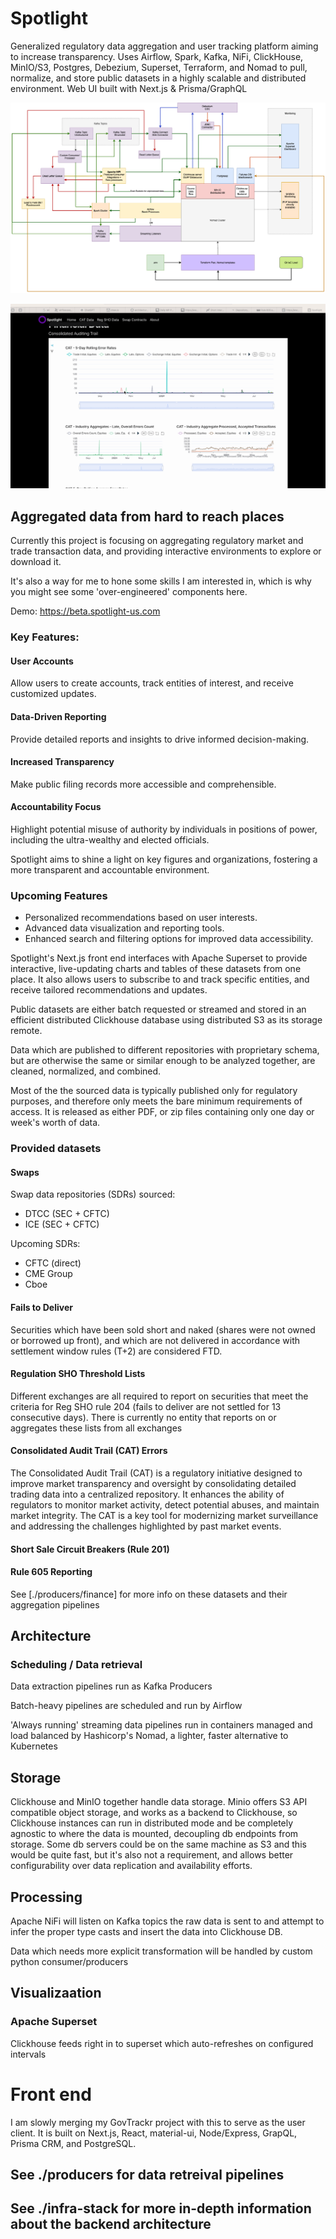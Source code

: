 # Spotlight 

Generalized regulatory data aggregation and user tracking platform aiming to increase transparency. Uses Airflow, Spark, Kafka, NiFi, ClickHouse, MinIO/S3, Postgres, Debezium, Superset, Terraform, and Nomad to pull, normalize, and store public datasets in a highly scalable and distributed environment. Web UI built with Next.js & Prisma/GraphQL

![Diagram](./docs/diagrams/architecture.drawio.png)

![Web App](./docs/gifs/spotlight-cat.gif)


## Aggregated data from hard to reach places

Currently this project is focusing on aggregating regulatory market and trade transaction data, and providing interactive environments to explore or download it.

It's also a way for me to hone some skills I am interested in, which is why you might see some 'over-engineered' components here. 

Demo: https://beta.spotlight-us.com

### Key Features:

#### User Accounts
Allow users to create accounts, track entities of interest, and receive customized updates.

#### Data-Driven Reporting
Provide detailed reports and insights to drive informed decision-making.

#### Increased Transparency
Make public filing records more accessible and comprehensible.

#### Accountability Focus
Highlight potential misuse of authority by individuals in positions of power, including the ultra-wealthy and elected officials.

Spotlight aims to shine a light on key figures and organizations, fostering a more transparent and accountable environment.

### Upcoming Features

- Personalized recommendations based on user interests.
- Advanced data visualization and reporting tools.
- Enhanced search and filtering options for improved data accessibility.


Spotlight's Next.js front end interfaces with Apache Superset to provide interactive, live-updating charts and tables of these datasets from one place. It also allows users to subscribe to and track specific entities, and receive tailored recommendations and updates.

Public datasets are either batch requested or streamed and stored in an efficient distributed Clickhouse database using distributed S3 as its storage remote. 

Data which are published to different repositories with proprietary schema, but are otherwise the same or similar enough to be analyzed together, are cleaned, normalized, and combined. 

Most of the the sourced data is typically published only for regulatory purposes, and therefore only meets the bare minimum requirements of access. It is released as either PDF, or zip files containing only one day or week's worth of data. 


### Provided datasets 
#### Swaps
Swap data repositories (SDRs) sourced: 
- DTCC (SEC + CFTC)
- ICE (SEC + CFTC) 

Upcoming SDRs:
- CFTC (direct)
- CME Group
- Cboe

#### Fails to Deliver
Securities which have been sold short and naked (shares were not owned or borrowed up front), and which are not delivered in accordance with settlement window rules (T+2) are considered FTD.

#### Regulation SHO Threshold Lists
Different exchanges are all required to report on securities that meet the criteria for Reg SHO rule 204 (fails to deliver are not settled for 13 consecutive days). There is currently no entity that reports on or aggregates these lists from all exchanges

#### Consolidated Audit Trail (CAT) Errors
The Consolidated Audit Trail (CAT) is a regulatory initiative designed to improve market transparency and oversight by consolidating detailed trading data into a centralized repository. It enhances the ability of regulators to monitor market activity, detect potential abuses, and maintain market integrity. The CAT is a key tool for modernizing market surveillance and addressing the challenges highlighted by past market events.


#### Short Sale Circuit Breakers (Rule 201)


#### Rule 605 Reporting


See [./producers/finance] for more info on these datasets and their aggregation pipelines



## Architecture

### Scheduling / Data retrieval
Data extraction pipelines run as Kafka Producers

Batch-heavy pipelines are scheduled and run by Airflow

'Always running' streaming data pipelines run in containers managed and load balanced by Hashicorp's Nomad, a lighter, faster alternative to Kubernetes

## Storage
Clickhouse and MinIO together handle data storage. Minio offers S3 API compatible object storage, and works as a backend to Clickhouse, so Clickhouse instances can run in distributed mode and be completely agnostic to where the data is mounted, decoupling db endpoints from storage. Some db servers could be on the same machine as S3 and this would be quite fast, but it's also not a requirement, and allows better configurability over data replication and availability efforts. 

## Processing
Apache NiFi will listen on Kafka topics the raw data is sent to and attempt to infer the proper type casts and insert the data into Clickhouse DB.

Data which needs more explicit transformation will be handled by custom python consumer/producers


## Visualizaation
### Apache Superset
Clickhouse feeds right in to superset which auto-refreshes on configured intervals


# Front end

I am slowly merging my GovTrackr project with this to serve as the user client. It is built on Next.js, React, material-ui, Node/Express, GrapQL, Prisma CRM, and PostgreSQL. 

## See ./producers for data retreival pipelines

## See ./infra-stack for more in-depth information about the backend architecture
